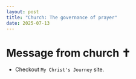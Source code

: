 ```yaml
---
layout: post
title: "Church: The governance of prayer"
date: 2025-07-13
---
```


# Message from church ✝️
- Checkout `My Christ's Journey` site.